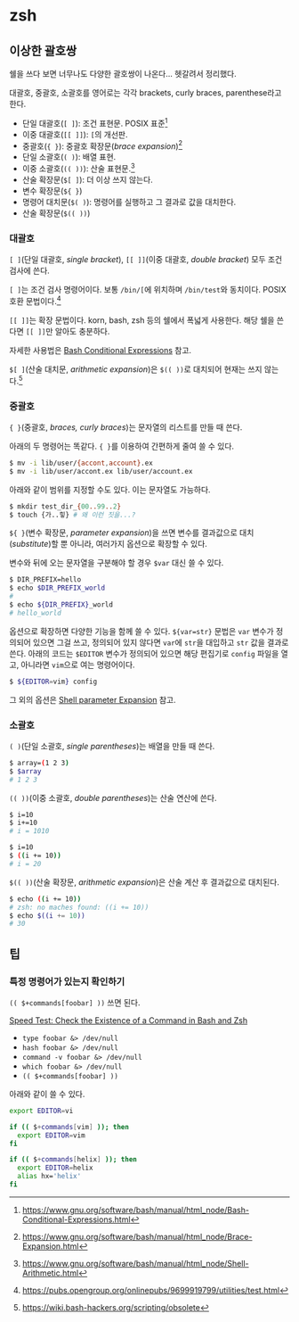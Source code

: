 # zsh

## 이상한 괄호쌍

쉘을 쓰다 보면 너무나도 다양한 괄호쌍이 나온다... 헷갈려서 정리했다.

대괄호, 중괄호, 소괄호를 영어로는 각각 brackets, curly braces, parenthese라고
한다.

- 단일 대괄호(`[ ]`): 조건 표현문. POSIX 표준[^1]
- 이중 대괄호(`[[ ]]`): `[`의 개선판.
- 중괄호(`{ }`): 중괄호 확장문(*brace expansion*)[^3]
- 단일 소괄호(`( )`): 배열 표현.
- 이중 소괄호(`(( ))`): 산술 표현문.[^2]
- 산술 확장문(`$[ ]`): 더 이상 쓰지 않는다.
- 변수 확장문(`${ }`)
- 명령어 대치문(`$( )`): 명령어를 실행하고 그 결과로 값을 대치한다.
- 산술 확장문(`$(( ))`)

[^1]: https://www.gnu.org/software/bash/manual/html_node/Bash-Conditional-Expressions.html
[^2]: https://www.gnu.org/software/bash/manual/html_node/Shell-Arithmetic.html
[^3]: https://www.gnu.org/software/bash/manual/html_node/Brace-Expansion.html

### 대괄호

`[ ]`(단일 대괄호, *single bracket*), `[[ ]]`(이중 대괄호, *double bracket*)
모두 조건 검사에 쓴다.

`[ ]`는 조건 검사 명령어이다. 보통 `/bin/[`에 위치하며 `/bin/test`와 동치이다.
POSIX 호환 문법이다.[^4]

[^4]: https://pubs.opengroup.org/onlinepubs/9699919799/utilities/test.html

`[[ ]]`는 확장 문법이다. korn, bash, zsh 등의 쉘에서 폭넓게 사용한다. 해당 쉘을
쓴다면 `[[ ]]`만 알아도 충분하다.

자세한 사용법은 [Bash Conditional Expressions] 참고.

[Bash Conditional Expressions]: https://www.gnu.org/software/bash/manual/html_node/Bash-Conditional-Expressions.html

`$[ ]`(산술 대치문, *arithmetic expansion*)은 `$(( ))`로 대치되어 현재는 쓰지
않는다.[^5]

[^5]:https://wiki.bash-hackers.org/scripting/obsolete

### 중괄호

`{ }`(중괄호, *braces, curly braces*)는 문자열의 리스트를 만들 때 쓴다.

아래의 두 명령어는 똑같다. `{ }`를 이용하여 간편하게 줄여 쓸 수 있다.

```bash
$ mv -i lib/user/{accont,account}.ex
$ mv -i lib/user/accont.ex lib/user/account.ex
```

아래와 같이 범위를 지정할 수도 있다. 이는 문자열도 가능하다.

```bash
$ mkdir test_dir_{00..99..2}
$ touch {가..힣} # 왜 이런 짓을...?
```

`${ }`(변수 확장문, *parameter expansion*)을 쓰면 변수를 결과값으로
대치(*substitute*)할 뿐 아니라, 여러가지 옵션으로 확장할 수 있다.

변수와 뒤에 오는 문자열을 구분해야 할 경우 `$var` 대신 쓸 수 있다.

```bash
$ DIR_PREFIX=hello
$ echo $DIR_PREFIX_world
# 
$ echo ${DIR_PREFIX}_world
# hello_world
```

옵션으로 확장하면 다양한 기능을 함께 쓸 수 있다. `${var=str}` 문법은 `var`
변수가 정의되어 있으면 그걸 쓰고, 정의되어 있지 않다면 `var`에 `str`을 대입하고
`str` 값을 결과로 쓴다. 아래의 코드는 `$EDITOR` 변수가 정의되어 있으면 해당
편집기로 `config` 파일을 열고, 아니라면 `vim`으로 여는 명령어이다.

```bash
$ ${EDITOR=vim} config
```

그 외의 옵션은 [Shell parameter Expansion] 참고.

[Shell parameter Expansion]: https://www.gnu.org/software/bash/manual/html_node/Shell-Parameter-Expansion.html

### 소괄호

`( )`(단일 소괄호, *single parentheses*)는 배열을 만들 때 쓴다.

```bash
$ array=(1 2 3)
$ $array
# 1 2 3
```

`(( ))`(이중 소괄호, *double parentheses*)는 산술 연산에 쓴다.

```bash
$ i=10
$ i+=10
# i = 1010

$ i=10
$ ((i += 10))
# i = 20
```

`$(( ))`(산술 확장문, *arithmetic expansion*)은 산술 계산 후 결과값으로
대치된다.

```bash
$ echo ((i += 10))
# zsh: no maches found: ((i += 10))
$ echo $((i += 10))
# 30
```

## 팁

### 특정 명령어가 있는지 확인하기

`(( $+commands[foobar] ))` 쓰면 된다.

[Speed Test: Check the Existence of a Command in Bash and Zsh][check-speed-test]

[check-speed-test]: https://www.topbug.net/blog/2016/10/11/speed-test-check-the-existence-of-a-command-in-bash-and-zsh/

- `type foobar &> /dev/null`
- `hash foobar &> /dev/null`
- `command -v foobar &> /dev/null`
- `which foobar &> /dev/null`
- `(( $+commands[foobar] ))`

아래와 같이 쓸 수 있다.

```bash
export EDITOR=vi

if (( $+commands[vim] )); then
  export EDITOR=vim
fi

if (( $+commands[helix] )); then
  export EDITOR=helix
  alias hx='helix'
fi
```
